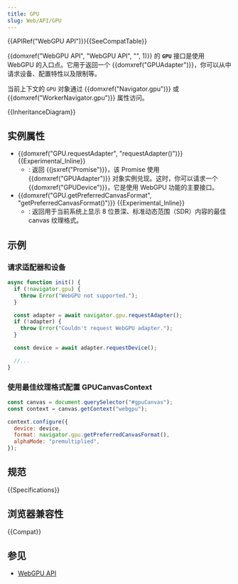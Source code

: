 ```yaml
---
title: GPU
slug: Web/API/GPU
---
```


{{APIRef("WebGPU API")}}{{SeeCompatTable}}

{{domxref("WebGPU API", "WebGPU API", "", 1)}} 的 **`GPU`** 接口是使用 WebGPU 的入口点。它用于返回一个 {{domxref("GPUAdapter")}}，你可以从中请求设备、配置特性以及限制等。

当前上下文的 `GPU` 对象通过 {{domxref("Navigator.gpu")}} 或 {{domxref("WorkerNavigator.gpu")}} 属性访问。

{{InheritanceDiagram}}

## 实例属性

- {{domxref("GPU.requestAdapter", "requestAdapter()")}} {{Experimental_Inline}}
  - : 返回 {{jsxref("Promise")}}，该 Promise 使用 {{domxref("GPUAdapter")}} 对象实例兑现。这时，你可以请求一个 {{domxref("GPUDevice")}}，它是使用 WebGPU 功能的主要接口。
- {{domxref("GPU.getPreferredCanvasFormat", "getPreferredCanvasFormat()")}} {{Experimental_Inline}}
  - : 返回用于当前系统上显示 8 位景深、标准动态范围（SDR）内容的最佳 canvas 纹理格式。

## 示例

### 请求适配器和设备

```js
async function init() {
  if (!navigator.gpu) {
    throw Error("WebGPU not supported.");
  }

  const adapter = await navigator.gpu.requestAdapter();
  if (!adapter) {
    throw Error("Couldn't request WebGPU adapter.");
  }

  const device = await adapter.requestDevice();

  //...
}
```

### 使用最佳纹理格式配置 GPUCanvasContext

```js
const canvas = document.querySelector("#gpuCanvas");
const context = canvas.getContext("webgpu");

context.configure({
  device: device,
  format: navigator.gpu.getPreferredCanvasFormat(),
  alphaMode: "premultiplied",
});
```

## 规范

{{Specifications}}

## 浏览器兼容性

{{Compat}}

## 参见

- [WebGPU API](/zh-CN/docs/Web/API/WebGPU_API)
